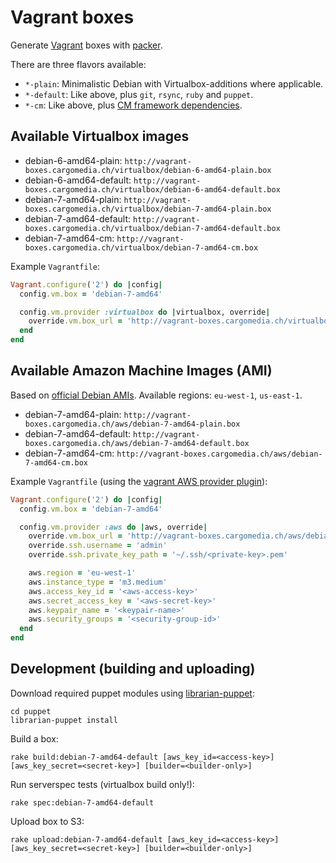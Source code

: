 Vagrant boxes
=============
Generate [Vagrant](http://www.vagrantup.com/) boxes with [packer](http://www.packer.io/).

There are three flavors available:
- `*-plain`: Minimalistic Debian with Virtualbox-additions where applicable.
- `*-default`: Like above, plus `git`, `rsync`, `ruby` and `puppet`.
- `*-cm`: Like above, plus [CM framework dependencies](https://github.com/cargomedia/puppet-cm).

Available Virtualbox images
---------------------------

- debian-6-amd64-plain: `http://vagrant-boxes.cargomedia.ch/virtualbox/debian-6-amd64-plain.box`
- debian-6-amd64-default: `http://vagrant-boxes.cargomedia.ch/virtualbox/debian-6-amd64-default.box`
- debian-7-amd64-plain: `http://vagrant-boxes.cargomedia.ch/virtualbox/debian-7-amd64-plain.box`
- debian-7-amd64-default: `http://vagrant-boxes.cargomedia.ch/virtualbox/debian-7-amd64-default.box`
- debian-7-amd64-cm: `http://vagrant-boxes.cargomedia.ch/virtualbox/debian-7-amd64-cm.box`

Example `Vagrantfile`:
```ruby
Vagrant.configure('2') do |config|
  config.vm.box = 'debian-7-amd64'

  config.vm.provider :virtualbox do |virtualbox, override|
    override.vm.box_url = 'http://vagrant-boxes.cargomedia.ch/virtualbox/debian-7-amd64-default.box'
  end
end
```

Available Amazon Machine Images (AMI)
-------------------------------------
Based on [official Debian AMIs](https://wiki.debian.org/Cloud/AmazonEC2Image/Wheezy).
Available regions: `eu-west-1`, `us-east-1`.

- debian-7-amd64-plain: `http://vagrant-boxes.cargomedia.ch/aws/debian-7-amd64-plain.box`
- debian-7-amd64-default: `http://vagrant-boxes.cargomedia.ch/aws/debian-7-amd64-default.box`
- debian-7-amd64-cm: `http://vagrant-boxes.cargomedia.ch/aws/debian-7-amd64-cm.box`

Example `Vagrantfile` (using the [vagrant AWS provider plugin](https://github.com/mitchellh/vagrant-aws)):
```ruby
Vagrant.configure('2') do |config|
  config.vm.box = 'debian-7-amd64'

  config.vm.provider :aws do |aws, override|
    override.vm.box_url = 'http://vagrant-boxes.cargomedia.ch/aws/debian-7-amd64-default.box'
    override.ssh.username = 'admin'
    override.ssh.private_key_path = '~/.ssh/<private-key>.pem'

    aws.region = 'eu-west-1'
    aws.instance_type = 'm3.medium'
    aws.access_key_id = '<aws-access-key>'
    aws.secret_access_key = '<aws-secret-key>'
    aws.keypair_name = '<keypair-name>'
    aws.security_groups = '<security-group-id>'
  end
end
```

Development (building and uploading)
------------------------------------
Download required puppet modules using [librarian-puppet](http://librarian-puppet.com/):
```
cd puppet
librarian-puppet install
```

Build a box:
```
rake build:debian-7-amd64-default [aws_key_id=<access-key>] [aws_key_secret=<secret-key>] [builder=<builder-only>]
```

Run serverspec tests (virtualbox build only!):
```
rake spec:debian-7-amd64-default
```

Upload box to S3:
```
rake upload:debian-7-amd64-default [aws_key_id=<access-key>] [aws_key_secret=<secret-key>] [builder=<builder-only>]
```
